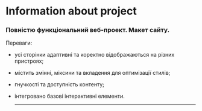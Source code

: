 # Information about project

### Повністю функціональний веб-проект. Макет сайту.

Переваги:

- усі сторінки адаптивні та коректно відображаються на різних пристроях;
- містить змінні, міксини та вкладення для оптимізації стилів;
- гнучкості та доступність контенту;
- інтегровано базові інтерактивні елементи.

  ***
